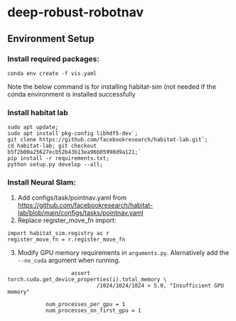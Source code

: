# deep-robust-robotnav


## Environment Setup

### Install required packages:
```
conda env create -f vis.yaml
```

Note the below command is for installing habitat-sim (not needed if the conda environment is installed successfully

### Install habitat lab
```
sudo apt update;
sudo apt install pkg-config libhdf5-dev`;
git clone https://github.com/facebookresearch/habitat-lab.git`;
cd habitat-lab; git checkout b5f2b00a25627ecb52b43b13ea96b05998d9a121;`
pip install -r requirements.txt;
python setup.py develop --all;
```

### Install Neural Slam:

1. Add configs/task/pointnav.yaml from https://github.com/facebookresearch/habitat-lab/blob/main/configs/tasks/pointnav.yaml 
2. Replace register_move_fn import: 
```
import habitat_sim.registry as r
register_move_fn = r.register_move_fn
```
3. Modify GPU memory requirements in `arguments.py`. Alernatively add the `--no_cuda` argument when running.
```
                    assert torch.cuda.get_device_properties(i).total_memory \
                            /1024/1024/1024 > 5.0, "Insufficient GPU memory"

            num_processes_per_gpu = 1
            num_processes_on_first_gpu = 1
```
